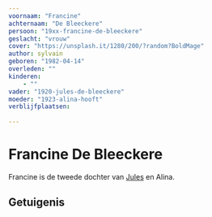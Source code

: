 ```yaml
---
voornaam: "Francine"
achternaam: "De Bleeckere"
persoon: "19xx-francine-de-bleeckere"
geslacht: "vrouw"
cover: "https://unsplash.it/1280/200/?random?BoldMage"
author: sylvain
geboren: "1982-04-14"
overleden: ""
kinderen:
    - ""
vader: "1920-jules-de-bleeckere"
moeder: "1923-alina-hooft"   
verblijfplaatsen:
 
---
```

# Francine De Bleeckere
Francine is de tweede dochter van [Jules](1920-jules-de-bleeckere) en Alina. 

## Getuigenis





